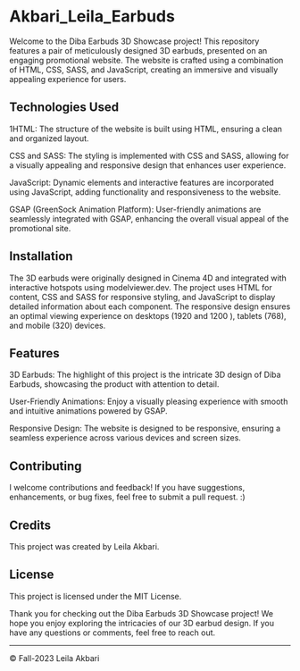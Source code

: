# Akbari_Leila_Earbuds

Welcome to the Diba Earbuds 3D Showcase project! This repository features a pair of meticulously designed 3D earbuds, presented on an engaging promotional website. The website is crafted using a combination of HTML, CSS, SASS, and JavaScript, creating an immersive and visually appealing experience for users.

## Technologies Used

1HTML: The structure of the website is built using HTML, ensuring a clean and organized layout.

CSS and SASS: The styling is implemented with CSS and SASS, allowing for a visually appealing and responsive design that enhances user experience.

JavaScript: Dynamic elements and interactive features are incorporated using JavaScript, adding functionality and responsiveness to the website.

GSAP (GreenSock Animation Platform): User-friendly animations are seamlessly integrated with GSAP, enhancing the overall visual appeal of the promotional site.

## Installation
The 3D earbuds were originally designed in Cinema 4D and integrated with interactive hotspots using modelviewer.dev. The project uses HTML for content, CSS and SASS for responsive styling, and JavaScript to display detailed information about each component. The responsive design ensures an optimal viewing experience on desktops (1920 and 1200 ), tablets (768), and mobile (320) devices. 

## Features

3D Earbuds: The highlight of this project is the intricate 3D design of Diba Earbuds, showcasing the product with attention to detail.

User-Friendly Animations: Enjoy a visually pleasing experience with smooth and intuitive animations powered by GSAP.

Responsive Design: The website is designed to be responsive, ensuring a seamless experience across various devices and screen sizes.


## Contributing

I welcome contributions and feedback! If you have suggestions, enhancements, or bug fixes, feel free to submit a pull request. :)


## Credits

This project was created by Leila Akbari.

## License

This project is licensed under the MIT License.

Thank you for checking out the Diba Earbuds 3D Showcase project! We hope you enjoy exploring the intricacies of our 3D earbud design. If you have any questions or comments, feel free to reach out.

- - -
© Fall-2023  Leila Akbari

